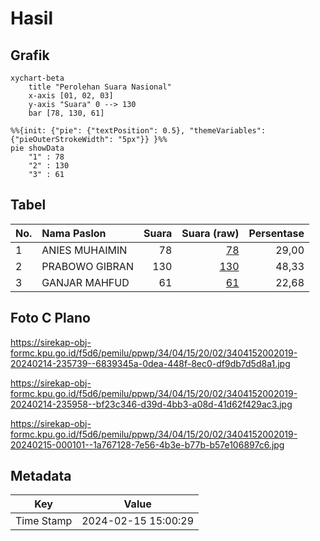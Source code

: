 # Hasil

## Grafik

```mermaid
xychart-beta
    title "Perolehan Suara Nasional"
    x-axis [01, 02, 03]
    y-axis "Suara" 0 --> 130
    bar [78, 130, 61]
```

```mermaid
%%{init: {"pie": {"textPosition": 0.5}, "themeVariables": {"pieOuterStrokeWidth": "5px"}} }%%
pie showData
    "1" : 78
    "2" : 130
    "3" : 61
```

## Tabel

| No. | Nama Paslon    | Suara | Suara (raw) | Persentase |
|:--- |:-------------- | -----:| -----------:| ----------:|
| 1   | ANIES MUHAIMIN | 78    | [78][p-1]   | 29,00      |
| 2   | PRABOWO GIBRAN | 130   | [130][p-2]  | 48,33      |
| 3   | GANJAR MAHFUD  | 61    | [61][p-3]   | 22,68      |


[p-1]: https://github.com/gigit-pemilu/pemilu-2024/blob/main/pilpres/hitung-suara/sub/34-di-yogyakarta/sub/04-sleman/sub/15-turi/sub/2002-donokerto/sub/019-tps/sub/paslon-1.txt
[p-2]: https://github.com/gigit-pemilu/pemilu-2024/blob/main/pilpres/hitung-suara/sub/34-di-yogyakarta/sub/04-sleman/sub/15-turi/sub/2002-donokerto/sub/019-tps/sub/paslon-2.txt
[p-3]: https://github.com/gigit-pemilu/pemilu-2024/blob/main/pilpres/hitung-suara/sub/34-di-yogyakarta/sub/04-sleman/sub/15-turi/sub/2002-donokerto/sub/019-tps/sub/paslon-3.txt

## Foto C Plano

https://sirekap-obj-formc.kpu.go.id/f5d6/pemilu/ppwp/34/04/15/20/02/3404152002019-20240214-235739--6839345a-0dea-448f-8ec0-df9db7d5d8a1.jpg

https://sirekap-obj-formc.kpu.go.id/f5d6/pemilu/ppwp/34/04/15/20/02/3404152002019-20240214-235958--bf23c346-d39d-4bb3-a08d-41d62f429ac3.jpg

https://sirekap-obj-formc.kpu.go.id/f5d6/pemilu/ppwp/34/04/15/20/02/3404152002019-20240215-000101--1a767128-7e56-4b3e-b77b-b57e106897c6.jpg


## Metadata

| Key        | Value               |
| ---------- | ------------------- |
| Time Stamp | 2024-02-15 15:00:29 |



